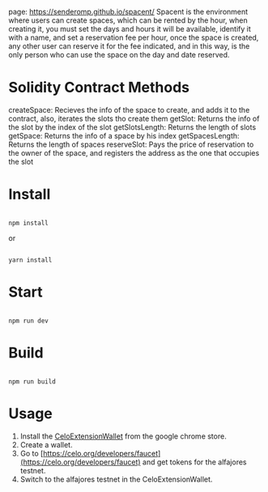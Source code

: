 page: https://senderomp.github.io/spacent/
Spacent is the environment where users can create spaces, which can be rented by the hour, when creating it, you must set the days and hours it will be available, identify it with a name, and set a reservation fee per hour, once the space is created, any other user can reserve it for the fee indicated, and in this way, is the only person who can use the space on the day and date reserved.

# Solidity Contract Methods
createSpace: Recieves the info of the space to create, and adds it to the contract, also, iterates the slots tho create them
getSlot: Returns the info of the slot by the index of the slot
getSlotsLength: Returns the length of slots
getSpace: Returns the info of a space by his index
getSpacesLength: Returns the length of spaces
reserveSlot: Pays the price of reservation to the owner of the space, and registers the address as the one that occupies the slot 

# Install

```

npm install

```

or 

```

yarn install

```

# Start

```

npm run dev

```

# Build

```

npm run build

```
# Usage
1. Install the [CeloExtensionWallet](https://chrome.google.com/webstore/detail/celoextensionwallet/kkilomkmpmkbdnfelcpgckmpcaemjcdh?hl=en) from the google chrome store.
2. Create a wallet.
3. Go to [https://celo.org/developers/faucet](https://celo.org/developers/faucet) and get tokens for the alfajores testnet.
4. Switch to the alfajores testnet in the CeloExtensionWallet.
